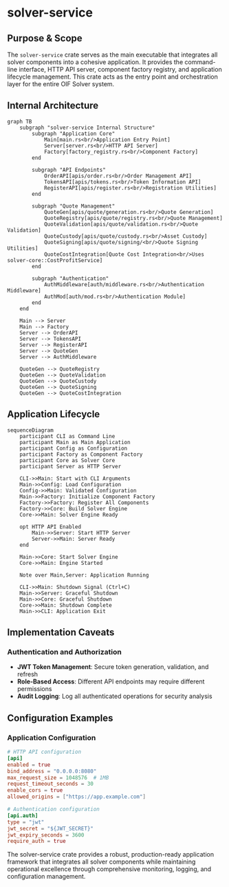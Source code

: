 # solver-service

## Purpose & Scope

The `solver-service` crate serves as the main executable that integrates all solver components into a cohesive application. It provides the command-line interface, HTTP API server, component factory registry, and application lifecycle management. This crate acts as the entry point and orchestration layer for the entire OIF Solver system.

## Internal Architecture

```mermaid
graph TB
    subgraph "solver-service Internal Structure"
        subgraph "Application Core"
            Main[main.rs<br/>Application Entry Point]
            Server[server.rs<br/>HTTP API Server]
            Factory[factory_registry.rs<br/>Component Factory]
        end

        subgraph "API Endpoints"
            OrderAPI[apis/order.rs<br/>Order Management API]
            TokensAPI[apis/tokens.rs<br/>Token Information API]
            RegisterAPI[apis/register.rs<br/>Registration Utilities]
        end

        subgraph "Quote Management"
            QuoteGen[apis/quote/generation.rs<br/>Quote Generation]
            QuoteRegistry[apis/quote/registry.rs<br/>Quote Management]
            QuoteValidation[apis/quote/validation.rs<br/>Quote Validation]
            QuoteCustody[apis/quote/custody.rs<br/>Asset Custody]
            QuoteSigning[apis/quote/signing/<br/>Quote Signing Utilities]
            QuoteCostIntegration[Quote Cost Integration<br/>Uses solver-core::CostProfitService]
        end

        subgraph "Authentication"
            AuthMiddleware[auth/middleware.rs<br/>Authentication Middleware]
            AuthMod[auth/mod.rs<br/>Authentication Module]
        end
    end

    Main --> Server
    Main --> Factory
    Server --> OrderAPI
    Server --> TokensAPI
    Server --> RegisterAPI
    Server --> QuoteGen
    Server --> AuthMiddleware

    QuoteGen --> QuoteRegistry
    QuoteGen --> QuoteValidation
    QuoteGen --> QuoteCustody
    QuoteGen --> QuoteSigning
    QuoteGen --> QuoteCostIntegration
```

## Application Lifecycle

```mermaid
sequenceDiagram
    participant CLI as Command Line
    participant Main as Main Application
    participant Config as Configuration
    participant Factory as Component Factory
    participant Core as Solver Core
    participant Server as HTTP Server

    CLI->>Main: Start with CLI Arguments
    Main->>Config: Load Configuration
    Config->>Main: Validated Configuration
    Main->>Factory: Initialize Component Factory
    Factory->>Factory: Register All Components
    Factory->>Core: Build Solver Engine
    Core->>Main: Solver Engine Ready

    opt HTTP API Enabled
        Main->>Server: Start HTTP Server
        Server->>Main: Server Ready
    end

    Main->>Core: Start Solver Engine
    Core->>Main: Engine Started

    Note over Main,Server: Application Running

    CLI->>Main: Shutdown Signal (Ctrl+C)
    Main->>Server: Graceful Shutdown
    Main->>Core: Graceful Shutdown
    Core->>Main: Shutdown Complete
    Main->>CLI: Application Exit
```

## Implementation Caveats

### Authentication and Authorization

- **JWT Token Management**: Secure token generation, validation, and refresh
- **Role-Based Access**: Different API endpoints may require different permissions
- **Audit Logging**: Log all authenticated operations for security analysis

## Configuration Examples

### Application Configuration

```toml
# HTTP API configuration
[api]
enabled = true
bind_address = "0.0.0.0:8080"
max_request_size = 1048576  # 1MB
request_timeout_seconds = 30
enable_cors = true
allowed_origins = ["https://app.example.com"]

# Authentication configuration
[api.auth]
type = "jwt"
jwt_secret = "${JWT_SECRET}"
jwt_expiry_seconds = 3600
require_auth = true
```

The solver-service crate provides a robust, production-ready application framework that integrates all solver components while maintaining operational excellence through comprehensive monitoring, logging, and configuration management.
